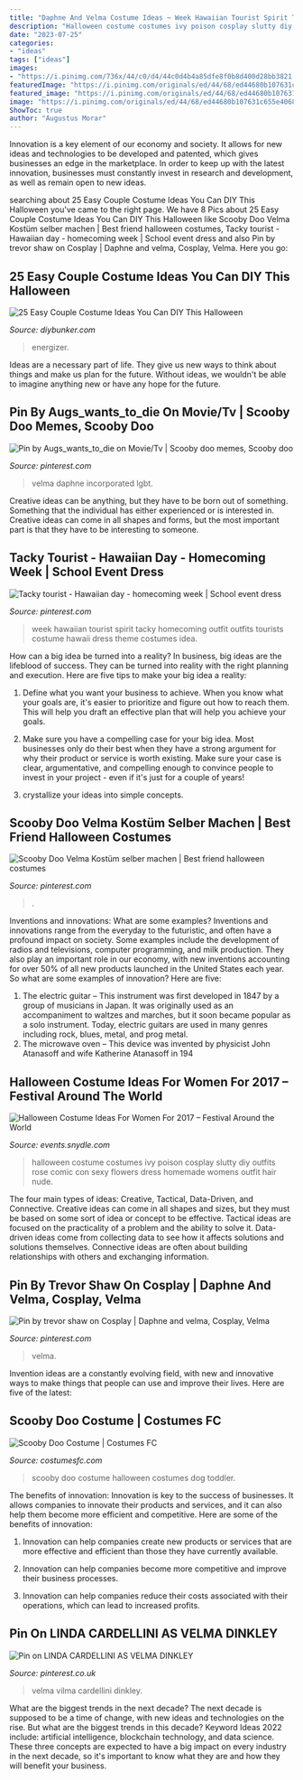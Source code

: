 ```yaml
---
title: "Daphne And Velma Costume Ideas ~ Week Hawaiian Tourist Spirit Tacky Homecoming Outfit Outfits Tourists Costume Hawaii Dress Theme Costumes Idea"
description: "Halloween costume costumes ivy poison cosplay slutty diy outfits rose comic con sexy flowers dress homemade womens outfit hair nude"
date: "2023-07-25"
categories:
- "ideas"
tags: ["ideas"]
images:
- "https://i.pinimg.com/736x/44/c0/d4/44c0d4b4a85dfe8f0b8d400d28bb3821.jpg"
featuredImage: "https://i.pinimg.com/originals/ed/44/68/ed44680b107631c655e4068f6b35f29b.jpg"
featured_image: "https://i.pinimg.com/originals/ed/44/68/ed44680b107631c655e4068f6b35f29b.jpg"
image: "https://i.pinimg.com/originals/ed/44/68/ed44680b107631c655e4068f6b35f29b.jpg"
ShowToc: true
author: "Augustus Morar"
---
```



Innovation is a key element of our economy and society. It allows for new ideas and technologies to be developed and patented, which gives businesses an edge in the marketplace. In order to keep up with the latest innovation, businesses must constantly invest in research and development, as well as remain open to new ideas.

	

		
searching about 25 Easy Couple Costume Ideas You Can DIY This Halloween you've came to the right page. We have 8 Pics about 25 Easy Couple Costume Ideas You Can DIY This Halloween like Scooby Doo Velma Kostüm selber machen | Best friend halloween costumes, Tacky tourist - Hawaiian day - homecoming week | School event dress and also Pin by trevor shaw on Cosplay | Daphne and velma, Cosplay, Velma. Here you go:
		
    
## 25 Easy Couple Costume Ideas You Can DIY This Halloween

<img loading=lazy src="http://www.diybunker.com/wp-content/uploads/2019/10/CouplesCostume7-768x1024.jpg" onerror="this.onerror=null;this.src='https://tse3.mm.bing.net/th?id=OIP.3wT5NrELofK8T-sw00lsyAHaJ4&amp;pid=15.1';" alt="25 Easy Couple Costume Ideas You Can DIY This Halloween">

_Source: diybunker.com_

>energizer. 

	

Ideas are a necessary part of life. They give us new ways to think about things and make us plan for the future. Without ideas, we wouldn't be able to imagine anything new or have any hope for the future.

    
## Pin By Augs_wants_to_die On Movie/Tv | Scooby Doo Memes, Scooby Doo

<img loading=lazy src="https://i.pinimg.com/736x/ff/d5/5d/ffd55d933e8a950599309f91c3169b31.jpg" onerror="this.onerror=null;this.src='https://tse2.mm.bing.net/th?id=OIP.GKhjH2-VVSpLz-Dwzq_5rQAAAA&amp;pid=15.1';" alt="Pin by Augs_wants_to_die on Movie/Tv | Scooby doo memes, Scooby doo">

_Source: pinterest.com_

>velma daphne incorporated lgbt. 

	

Creative ideas can be anything, but they have to be born out of something. Something that the individual has either experienced or is interested in. Creative ideas can come in all shapes and forms, but the most important part is that they have to be interesting to someone.

    
## Tacky Tourist - Hawaiian Day - Homecoming Week | School Event Dress

<img loading=lazy src="https://i.pinimg.com/736x/a4/10/fb/a410fb68dc3b0bb2c54060806715e846--homecoming-week-school-spirit.jpg" onerror="this.onerror=null;this.src='https://tse4.mm.bing.net/th?id=OIP.3aqGq8qrhWieCUXIFnGX1AHaJQ&amp;pid=15.1';" alt="Tacky tourist - Hawaiian day - homecoming week | School event dress">

_Source: pinterest.com_

>week hawaiian tourist spirit tacky homecoming outfit outfits tourists costume hawaii dress theme costumes idea. 

	

How can a big idea be turned into a reality?
In business, big ideas are the lifeblood of success. They can be turned into reality with the right planning and execution. Here are five tips to make your big idea a reality:
1. Define what you want your business to achieve. When you know what your goals are, it's easier to prioritize and figure out how to reach them. This will help you draft an effective plan that will help you achieve your goals.

2. Make sure you have a compelling case for your big idea. Most businesses only do their best when they have a strong argument for why their product or service is worth existing. Make sure your case is clear, argumentative, and compelling enough to convince people to invest in your project - even if it's just for a couple of years!

3. crystallize your ideas into simple concepts.

    
## Scooby Doo Velma Kostüm Selber Machen | Best Friend Halloween Costumes

<img loading=lazy src="https://i.pinimg.com/originals/ed/44/68/ed44680b107631c655e4068f6b35f29b.jpg" onerror="this.onerror=null;this.src='https://tse1.mm.bing.net/th?id=OIP.9bmupJrxExVh6xATEOmoXgHaLH&amp;pid=15.1';" alt="Scooby Doo Velma Kostüm selber machen | Best friend halloween costumes">

_Source: pinterest.com_

>. 

	

Inventions and innovations: What are some examples?
Inventions and innovations range from the everyday to the futuristic, and often have a profound impact on society. Some examples include the development of radios and televisions, computer programming, and milk production. They also play an important role in our economy, with new inventions accounting for over 50% of all new products launched in the United States each year. So what are some examples of innovation? Here are five: 
1) The electric guitar – This instrument was first developed in 1847 by a group of musicians in Japan. It was originally used as an accompaniment to waltzes and marches, but it soon became popular as a solo instrument. Today, electric guitars are used in many genres including rock, blues, metal, and prog metal. 
2) The microwave oven – This device was invented by physicist John Atanasoff and wife Katherine Atanasoff in 194
    
## Halloween Costume Ideas For Women For 2017 – Festival Around The World

<img loading=lazy src="https://events.snydle.com/files/2017/06/Halloween-Costume-Ideas-For-Women-2017-8.jpg" onerror="this.onerror=null;this.src='https://tse4.mm.bing.net/th?id=OIP.Ld4pudEzhZ_sWjEhApz4HgHaLH&amp;pid=15.1';" alt="Halloween Costume Ideas For Women For 2017 – Festival Around the World">

_Source: events.snydle.com_

>halloween costume costumes ivy poison cosplay slutty diy outfits rose comic con sexy flowers dress homemade womens outfit hair nude. 

	

The four main types of ideas: Creative, Tactical, Data-Driven, and Connective.
Creative ideas can come in all shapes and sizes, but they must be based on some sort of idea or concept to be effective. Tactical ideas are focused on the practicality of a problem and the ability to solve it. Data-driven ideas come from collecting data to see how it affects solutions and solutions themselves. Connective ideas are often about building relationships with others and exchanging information.

    
## Pin By Trevor Shaw On Cosplay | Daphne And Velma, Cosplay, Velma

<img loading=lazy src="https://i.pinimg.com/736x/44/c0/d4/44c0d4b4a85dfe8f0b8d400d28bb3821.jpg" onerror="this.onerror=null;this.src='https://tse1.mm.bing.net/th?id=OIP.QvefBxMR6k36C8MVSrF4nQAAAA&amp;pid=15.1';" alt="Pin by trevor shaw on Cosplay | Daphne and velma, Cosplay, Velma">

_Source: pinterest.com_

>velma. 

	

Invention ideas are a constantly evolving field, with new and innovative ways to make things that people can use and improve their lives. Here are five of the latest:

    
## Scooby Doo Costume | Costumes FC

<img loading=lazy src="http://www.costumesfc.com/wp-content/uploads/2014/11/Scooby-Doo-Costume-Ideas.jpg" onerror="this.onerror=null;this.src='https://tse1.mm.bing.net/th?id=OIP.UrlUWP4-Z272de-ANj0KSwHaM1&amp;pid=15.1';" alt="Scooby Doo Costume | Costumes FC">

_Source: costumesfc.com_

>scooby doo costume halloween costumes dog toddler. 

	

The benefits of innovation:
Innovation is key to the success of businesses. It allows companies to innovate their products and services, and it can also help them become more efficient and competitive. Here are some of the benefits of innovation:
1. Innovation can help companies create new products or services that are more effective and efficient than those they have currently available.

2. Innovation can help companies become more competitive and improve their business processes.

3. Innovation can help companies reduce their costs associated with their operations, which can lead to increased profits.

    
## Pin On LINDA CARDELLINI AS VELMA DINKLEY

<img loading=lazy src="https://i.pinimg.com/736x/36/82/aa/3682aa8b85c71f2ffdd29bb55aca7d8e.jpg" onerror="this.onerror=null;this.src='https://tse3.mm.bing.net/th?id=OIP.R3vcAoZzrTeBTlp-bAdYgQHaIn&amp;pid=15.1';" alt="Pin on LINDA CARDELLINI AS VELMA DINKLEY">

_Source: pinterest.co.uk_

>velma vilma cardellini dinkley. 

	

What are the biggest trends in the next decade?
The next decade is supposed to be a time of change, with new ideas and technologies on the rise. But what are the biggest trends in this decade? Keyword Ideas 2022 include: artificial intelligence, blockchain technology, and data science. These three concepts are expected to have a big impact on every industry in the next decade, so it's important to know what they are and how they will benefit your business.

